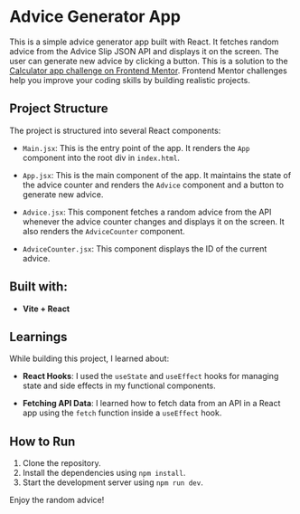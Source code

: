 # Advice Generator App

This is a simple advice generator app built with React. It fetches random advice from the Advice Slip JSON API and displays it on the screen. The user can generate new advice by clicking a button.
This is a solution to the [Calculator app challenge on Frontend Mentor](https://www.frontendmentor.io/challenges/calculator-app-9lteq5N29). Frontend Mentor challenges help you improve your coding skills by building realistic projects.

## Project Structure

The project is structured into several React components:

- `Main.jsx`: This is the entry point of the app. It renders the `App` component into the root div in `index.html`.

- `App.jsx`: This is the main component of the app. It maintains the state of the advice counter and renders the `Advice` component and a button to generate new advice.

- `Advice.jsx`: This component fetches a random advice from the API whenever the advice counter changes and displays it on the screen. It also renders the `AdviceCounter` component.

- `AdviceCounter.jsx`: This component displays the ID of the current advice.

## Built with:

- **Vite + React**

## Learnings

While building this project, I learned about:

- **React Hooks**: I used the `useState` and `useEffect` hooks for managing state and side effects in my functional components.

- **Fetching API Data**: I learned how to fetch data from an API in a React app using the `fetch` function inside a `useEffect` hook.

## How to Run

1. Clone the repository.
2. Install the dependencies using `npm install`.
3. Start the development server using `npm run dev`.

Enjoy the random advice!
